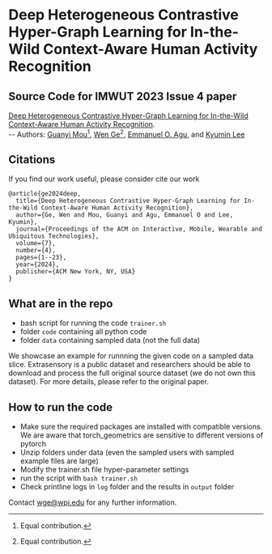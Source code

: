 # Deep Heterogeneous Contrastive Hyper-Graph Learning for In-the-Wild Context-Aware Human Activity Recognition

## Source Code for IMWUT 2023 Issue 4 paper
[Deep Heterogeneous Contrastive Hyper-Graph Learning for In-the-Wild Context-Aware Human Activity Recognition](https://scholar.google.com/scholar_url?url=https://dl.acm.org/doi/abs/10.1145/3631444&hl=en&sa=T&oi=gsb&ct=res&cd=0&d=11824685361188149618&ei=zQBFZ-7mEvzNy9YP2N7HqAo&scisig=AFWwaeZ1c78BayarHyJzBmsUJ0-n). <br>
-- Authors: [Guanyi Mou](https://scholar.google.com/citations?user=OdJ_YZMAAAAJ&hl=en)[^1], [Wen Ge](https://scholar.google.com/citations?user=h8P5Z3UAAAAJ&hl=en)[^1], [Emmanuel O. Agu](https://web.cs.wpi.edu/~emmanuel/?_gl=1*sn0www*_ga*MTI5NzQzMzAxMi4xNzA2Mjk1OTQ0*_ga_RE35PKQB7J*MTcwNjcxMzI5Mi4xMC4wLjE3MDY3MTMyOTIuNjAuMC4w), and [Kyumin Lee](https://web.cs.wpi.edu/~kmlee/)

 [^1]: Equal contribution.

## Citations
If you find our work useful, please consider cite our work
```
@article{ge2024deep,
  title={Deep Heterogeneous Contrastive Hyper-Graph Learning for In-the-Wild Context-Aware Human Activity Recognition},
  author={Ge, Wen and Mou, Guanyi and Agu, Emmanuel O and Lee, Kyumin},
  journal={Proceedings of the ACM on Interactive, Mobile, Wearable and Ubiquitous Technologies},
  volume={7},
  number={4},
  pages={1--23},
  year={2024},
  publisher={ACM New York, NY, USA}
}
```

## What are in the repo
- bash script for running the code ``trainer.sh``
- folder ``code`` containing all python code
- folder ``data`` containing sampled data (not the full data)

We showcase an example for runnning the given code on a sampled data slice. Extrasensory is a public dataset and researchers should be able to download and process the full original source dataset (we do not own this dataset). For more details, please refer to the original paper.

## How to run the code
- Make sure the required packages are installed with compatible versions. We are aware that torch_geometrics are sensitive to different versions of pytorch
- Unzip folders under data (even the sampled users with sampled example files are large)
- Modify the trainer.sh file hyper-parameter settings
- run the script with ``bash trainer.sh``
- Check printline logs in ``log`` folder and the results in ``output`` folder

Contact [wge@wpi.edu](wge@wpi.edu) for any further information.
